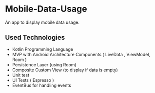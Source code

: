# Mobile-Data-Usage
An app to display mobile data usage.


## Used Technologies

- Kotlin Programming Language
- MVP with Android Architecture Components ( LiveData , ViewModel, Room )
- Persistence Layer (using Room)
- Composite Custom View (to display if data is empty)
- Unit test
- UI Tests ( Espresso )
- EventBus for handling events
